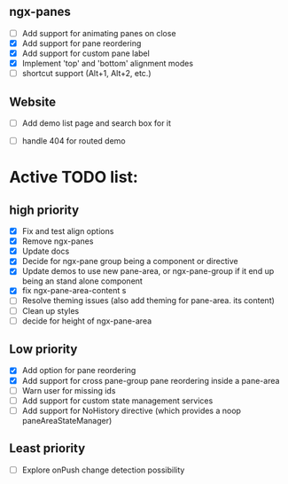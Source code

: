 ## ngx-panes
- [ ] Add support for animating panes on close
- [x] Add support for pane reordering
- [x] Add support for custom pane label
- [x] Implement 'top' and 'bottom' alignment modes
- [ ] shortcut support (Alt+1, Alt+2, etc.)

## Website
- [ ] Add demo list page and search box for it
- [ ] handle 404 for routed demo



# Active TODO list:
## high priority
- [x] Fix and test align options
- [x] Remove ngx-panes
- [x] Update docs
- [x] Decide for ngx-pane group being a component or directive
- [x] Update demos to use new pane-area, or ngx-pane-group if it end up being an stand alone component
- [x] fix ngx-pane-area-content s
- [ ] Resolve theming issues (also add theming for pane-area. its content)
- [ ] Clean up styles
- [ ] decide for height of ngx-pane-area

## Low priority
- [x] Add option for pane reordering
- [x] Add support for cross pane-group pane reordering inside a pane-area
- [ ] Warn user for missing ids
- [ ] Add support for custom state management services
- [ ] Add support for NoHistory directive (which provides a noop paneAreaStateManager)

## Least priority
- [ ] Explore onPush change detection possibility

